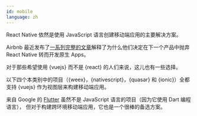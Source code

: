 ```yaml
---
id: mobile  
language: zh
---
```


React Native 依然是使用 JavaScript 语言创建移动端应用的主要解决方案。

Airbnb 最近发布了[一系列完整的文章](https://medium.com/airbnb-engineering/react-native-at-airbnb-f95aa460be1c)解释了为什么他们决定在下一个产品中抛弃 React Native 转而开发原生 Apps。

对于那些希望使用 {vuejs} 而不是 {react} 的人们来说，这儿也有一些选择。

以下四个本类别中的项目（{weex}，{nativescript}，{quasar} 和 {ionic}）全都支持 {vuejs} 作为视图层来构建移动端应用。

来自 Google 的 [Flutter](https://flutter.io/) 虽然不是 JavaScript 语言的项目（因为它使用 Dart 编程语言），
但对于构建跨环境移动端应用，它也是一个很棒的备选方案。

